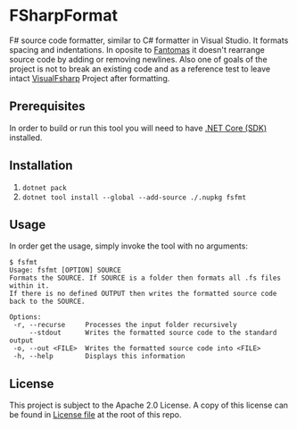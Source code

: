 # FSharpFormat

F# source code formatter, similar to C# formatter in Visual Studio. It formats spacing and indentations. In oposite to [Fantomas](https://github.com/fsprojects/fantomas) it doesn't rearrange source code by adding or removing newlines.
Also one of goals of the project is not to break an existing code and as a reference test to leave intact [VisualFsharp](https://github.com/Microsoft/visualfsharp) Project after formatting.

## Prerequisites

In order to build or run this tool you will need to have [.NET Core (SDK)](https://dotnet.microsoft.com/download) installed.

## Installation

1.  ```dotnet pack```
2.  ```dotnet tool install --global --add-source ./.nupkg fsfmt```

## Usage

In order get the usage, simply invoke the tool with no arguments:
```
$ fsfmt
Usage: fsfmt [OPTION] SOURCE
Formats the SOURCE. If SOURCE is a folder then formats all .fs files within it.
If there is no defined OUTPUT then writes the formatted source code back to the SOURCE.

Options:
 -r, --recurse     Processes the input folder recursively
     --stdout      Writes the formatted source code to the standard output
 -o, --out <FILE>  Writes the formatted source code into <FILE>
 -h, --help        Displays this information
```

## License

This project is subject to the Apache 2.0 License. A copy of this license can be found in [License file](LICENSE) at the root of this repo.
